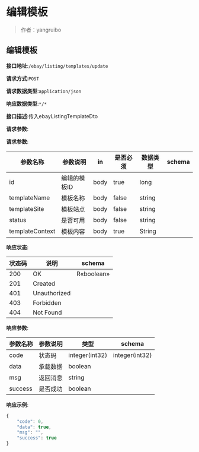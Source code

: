 # 编辑模板

> 作者：yangruibo

## 编辑模板


**接口地址**:`/ebay/listing/templates/update`


**请求方式**:`POST`


**请求数据类型**:`application/json`


**响应数据类型**:`*/*`


**接口描述**:传入ebayListingTemplateDto


**请求参数**:


**请求参数**:

| 参数名称 | 参数说明 | in    | 是否必须 | 数据类型 | schema |
| -------- | -------- | ----- | -------- | -------- | ------ |
|id|编辑的模板ID|body|true|long||
|templateName|模板名称|body|false|string||
|templateSite|模板站点|body|false|string||
|status|是否可用|body|false|string||
|templateContext|模板内容|body|true|String||


**响应状态**:


| 状态码 | 说明 | schema |
| -------- | -------- | ----- |
|200|OK|R«boolean»|
|201|Created||
|401|Unauthorized||
|403|Forbidden||
|404|Not Found|||


**响应参数**:


| 参数名称 | 参数说明 | 类型 | schema |
| -------- | -------- | ----- |----- |
|code|状态码|integer(int32)|integer(int32)|
|data|承载数据|boolean||
|msg|返回消息|string||
|success|是否成功|boolean|||


**响应示例**:
```javascript
{
	"code": 0,
	"data": true,
	"msg": "",
	"success": true
}
```